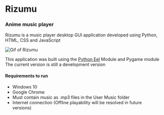 # Rizumu #
### Anime music player ###

Rizumu is a music player desktop GUI application developed using Python, HTML, CSS and JavaScript

![Gif of Rizumu](https://media.giphy.com/media/3qoJotnmOjzU6fgjrE/giphy.gif)

This application was built using the [Python Eel](https://github.com/ChrisKnott/Eel) Module and Pygame module
The current version is still a development version

#### Requirements to run ####
- Windows 10
- Google Chrome
- Must contain music as .mp3 files in the User Music folder
- Internet connection (Offline playability will be resolved in future versions)

